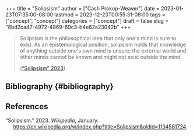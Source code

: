 +++
title = "Solipsism"
author = ["Cash Prokop-Weaver"]
date = 2023-01-23T07:35:00-08:00
lastmod = 2023-12-23T00:55:31-08:00
tags = ["concept", "concept"]
categories = ["concept"]
draft = false
slug = "8bd2ca47-4972-4869-89c3-b4e82a23042b"
+++

> Solipsism is the philosophical idea that only one's mind is sure to exist. As an epistemological position, solipsism holds that knowledge of anything outside one's own mind is unsure; the external world and other minds cannot be known and might not exist outside the mind.
>
> (<a href="#citeproc_bib_item_1">“Solipsism” 2023</a>)


## Bibliography {#bibliography}

## References

<style>.csl-entry{text-indent: -1.5em; margin-left: 1.5em;}</style><div class="csl-bib-body">
  <div class="csl-entry"><a id="citeproc_bib_item_1"></a>“Solipsism.” 2023. <i>Wikipedia</i>, January. <a href="https://en.wikipedia.org/w/index.php?title=Solipsism&oldid=1134581724">https://en.wikipedia.org/w/index.php?title=Solipsism&#38;oldid=1134581724</a>.</div>
</div>

